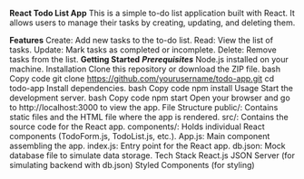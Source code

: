 **React Todo List App**
This is a simple to-do list application built with React. It allows users to manage their tasks by creating, updating, and deleting them.

**Features**
Create: Add new tasks to the to-do list.
Read: View the list of tasks.
Update: Mark tasks as completed or incomplete.
Delete: Remove tasks from the list.
**Getting Started**
***Prerequisites***
Node.js installed on your machine.
Installation
Clone this repository or download the ZIP file.
bash
Copy code
git clone https://github.com/yourusername/todo-app.git
cd todo-app
Install dependencies.
bash
Copy code
npm install
Usage
Start the development server.
bash
Copy code
npm start
Open your browser and go to http://localhost:3000 to view the app.
File Structure
public/: Contains static files and the HTML file where the app is rendered.
src/: Contains the source code for the React app.
components/: Holds individual React components (TodoForm.js, TodoList.js, etc.).
App.js: Main component assembling the app.
index.js: Entry point for the React app.
db.json: Mock database file to simulate data storage.
Tech Stack
React.js
JSON Server (for simulating backend with db.json)
Styled Components (for styling)